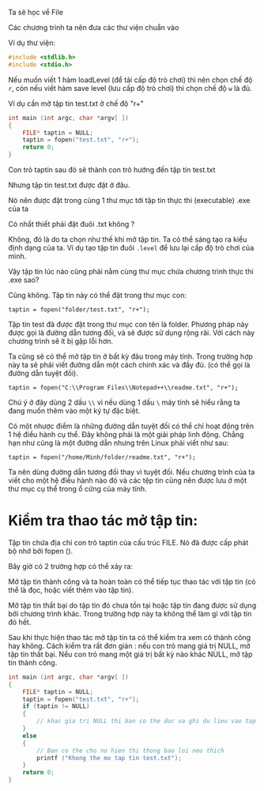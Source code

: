 Ta sẽ học về File

Các chương trình ta nên đưa các thư viện chuẩn vào

Ví dụ thư viện:

```c
#include <stdlib.h>
#include <stdio.h>
```

Nếu muốn viết 1 hàm loadLevel (để tải cấp độ trò chơi) thì nên chọn chế độ `r`, còn nếu viết hàm save level (lưu cấp độ trò chơi) thì chọn chế độ `w` là đủ.

Ví dụ cần mở tập tin test.txt ở chế độ "r+"

```c
int main (int argc, char *argv[ ])
{
	FILE* taptin = NULL;
	taptin = fopen("test.txt", "r+");
	return 0;
}
```
Con trỏ taptin sau đó sẽ thành con trỏ hướng đến tập tin test.txt

Nhưng tập tin test.txt được đặt ở đâu.

Nó nên được đặt trong cùng 1 thư mục tới tập tin thực thi (executable) .exe của ta

Có nhất thiết phải đặt đuôi .txt không ?

Không, đó là do ta chọn như thế khi mở tập tin. Ta có thể sáng tạo ra kiểu định dạng của ta. Ví dụ tạo tập tin đuôi `.level` để lưu lại cấp độ trò chơi của mình.

Vậy tập tin lúc nào cũng phải nằm cùng thư mục chứa chương trình thực thi .exe sao?

Cũng không. Tập tin này có thể đặt trong thư mục con:

`taptin = fopen("folder/test.txt", "r+");`

Tập tin test đã được đặt trong thư mục con tên là folder. Phương pháp này được gọi là đường dẫn tương đối, và sẽ được sử dụng rộng rãi. Với cách này chương trình sẽ ít bị gặp lỗi hơn.

Ta cũng sẽ có thể mở tập tin ở bất kỳ đâu trong máy tính. Trong trường hợp này ta sẽ phải viết đường dẫn một cách chính xác và đầy đủ. (có thể gọi là đường dẫn tuyệt đối).

`taptin = fopen("C:\\Program Files\\Notepad++\\readme.txt", "r+");`

Chú ý ở đây dùng 2 dấu `\\` vì nếu dùng 1 dấu `\` máy tính sẽ hiểu rằng ta đang muốn thêm vào một ký tự đặc biệt.

Có một nhược điểm là những đường dẫn tuyệt đối có thể chỉ hoạt động trên 1 hệ điều hành cụ thể. Đây không phải là một giải pháp linh động. Chẳng hạn như cũng là một đường dẫn nhưng trên Linux phải viết như sau:

`taptin = fopen("/home/Minh/folder/readme.txt", "r+");`

Ta nên dùng đường dẫn tương đối thay vì tuyệt đối. Nếu chương trình của ta viết cho một hệ điều hành nào đó và các tệp tin cũng nên được lưu ở một thư mục cụ thể trong ổ cứng của máy tính.


# Kiểm tra thao tác mở tập tin: #

Tập tin chứa địa chỉ con trỏ taptin của cấu trúc FILE. Nó đã được cấp phát bộ nhớ bởi fopen ().

Bây giờ có 2 trường hợp có thể xảy ra:

Mở tập tin thành công và ta hoàn toàn có thể tiếp tục thao tác với tập tin (có thể là đọc, hoặc viết thêm vào tập tin).

Mở tập tin thất bại do tập tin đó chưa tồn tại hoặc tập tin đang được sử dụng bởi chương trình khác. Trong trường hợp này ta không thể làm gì với tập tin đó hết.

Sau khi thực hiện thao tác mở tập tin ta có thể kiểm tra xem có thành công hay không. Cách kiểm tra rất đơn giản : nếu con trỏ mang giá trị NULL, mở tập tin thất bại. Nếu con trỏ mang một giá trị bất kỳ nào khác NULL, mở tập tin thành công.

```c
int main (int argc, char *argv[ ])
{
	FILE* taptin = NULL;
	taptin = fopen("test.txt", "r+");
	if (taptin != NULL)
	{
		// khac gia tri NULL thi ban co the doc va ghi du lieu vao tap tin roi
	}
	else
	{
		// Ban co the cho no hien thi thong bao loi neu thich
		printf ("Khong the mo tap tin test.txt");
	}
	return 0;
}
```